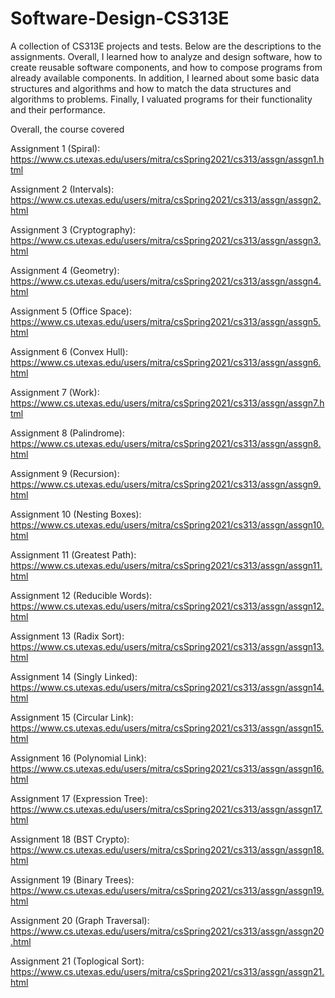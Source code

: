 # Software-Design-CS313E

A collection of CS313E projects and tests. Below are the descriptions to the assignments. Overall, I learned how to analyze and design software, how to create reusable software components, and how to compose programs from already available components. In addition, I learned about some basic data structures and algorithms and how to match the data structures and algorithms to problems. Finally, I valuated programs for their functionality and their performance.

Overall, the course covered 

Assignment 1 (Spiral): 
https://www.cs.utexas.edu/users/mitra/csSpring2021/cs313/assgn/assgn1.html 

Assignment 2 (Intervals): https://www.cs.utexas.edu/users/mitra/csSpring2021/cs313/assgn/assgn2.html 

Assignment 3 (Cryptography): https://www.cs.utexas.edu/users/mitra/csSpring2021/cs313/assgn/assgn3.html 

Assignment 4 (Geometry): https://www.cs.utexas.edu/users/mitra/csSpring2021/cs313/assgn/assgn4.html 

Assignment 5 (Office Space): https://www.cs.utexas.edu/users/mitra/csSpring2021/cs313/assgn/assgn5.html 

Assignment 6 (Convex Hull): https://www.cs.utexas.edu/users/mitra/csSpring2021/cs313/assgn/assgn6.html 

Assignment 7 (Work):
https://www.cs.utexas.edu/users/mitra/csSpring2021/cs313/assgn/assgn7.html 

Assignment 8 (Palindrome): https://www.cs.utexas.edu/users/mitra/csSpring2021/cs313/assgn/assgn8.html 

Assignment 9 (Recursion): https://www.cs.utexas.edu/users/mitra/csSpring2021/cs313/assgn/assgn9.html 

Assignment 10 (Nesting Boxes): https://www.cs.utexas.edu/users/mitra/csSpring2021/cs313/assgn/assgn10.html 

Assignment 11 (Greatest Path): https://www.cs.utexas.edu/users/mitra/csSpring2021/cs313/assgn/assgn11.html 

Assignment 12 (Reducible Words): https://www.cs.utexas.edu/users/mitra/csSpring2021/cs313/assgn/assgn12.html 

Assignment 13 (Radix Sort): https://www.cs.utexas.edu/users/mitra/csSpring2021/cs313/assgn/assgn13.html 

Assignment 14 (Singly Linked): https://www.cs.utexas.edu/users/mitra/csSpring2021/cs313/assgn/assgn14.html 

Assignment 15 (Circular Link): https://www.cs.utexas.edu/users/mitra/csSpring2021/cs313/assgn/assgn15.html 

Assignment 16 (Polynomial Link): https://www.cs.utexas.edu/users/mitra/csSpring2021/cs313/assgn/assgn16.html 

Assignment 17 (Expression Tree): https://www.cs.utexas.edu/users/mitra/csSpring2021/cs313/assgn/assgn17.html 

Assignment 18 (BST Crypto): https://www.cs.utexas.edu/users/mitra/csSpring2021/cs313/assgn/assgn18.html 

Assignment 19 (Binary Trees): https://www.cs.utexas.edu/users/mitra/csSpring2021/cs313/assgn/assgn19.html 

Assignment 20 (Graph Traversal): https://www.cs.utexas.edu/users/mitra/csSpring2021/cs313/assgn/assgn20.html 

Assignment 21 (Toplogical Sort): https://www.cs.utexas.edu/users/mitra/csSpring2021/cs313/assgn/assgn21.html 
